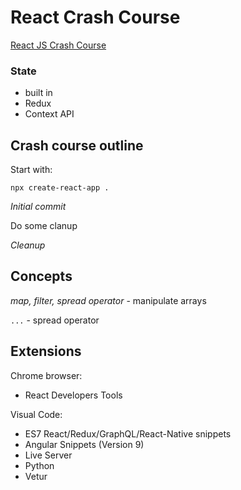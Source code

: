 # React Crash Course

[React JS Crash Course](https://www.youtube.com/watch?v=sBws8MSXN7A)

### State

- built in
- Redux 
- Context API

## Crash course outline


Start with:

```
npx create-react-app .
```

*Initial commit*

Do some clanup 

*Cleanup*

## Concepts

*map, filter, spread operator* - manipulate arrays

`...` - spread operator



## Extensions

Chrome browser:

* React Developers Tools 

Visual Code:

* ES7 React/Redux/GraphQL/React-Native snippets
* Angular Snippets (Version 9)
* Live Server
* Python
* Vetur


